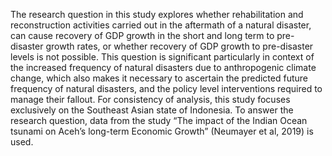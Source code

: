 The research question in this study explores whether rehabilitation and reconstruction activities carried out in the aftermath of a natural disaster, can cause recovery of GDP growth in the short and long term to pre-disaster growth rates, or whether recovery of GDP growth to pre-disaster levels is not possible. This question is significant particularly in context of the increased frequency of natural disasters due to anthropogenic climate change, which also makes it necessary to ascertain the predicted future frequency of natural disasters, and the policy level interventions required to manage their fallout. For consistency of 
analysis, this study focuses exclusively on the Southeast Asian state of Indonesia. To answer the research question, data from the study “The impact of the Indian Ocean tsunami on Aceh’s long-term Economic Growth” (Neumayer et al, 2019) is used.
